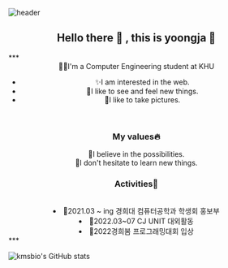 
![header](https://capsule-render.vercel.app/api?type=egg&color=gradient&height=300&section=header&text=yoongja&fontSize=90)
<h2 align="center"> Hello there 👋 , this is yoongja 👋 </h2>
***

<div align="center">
  👩‍💻I'm a Computer Engineering student at KHU
  <ul style="list-style-type:disc;">
    <li><center>✨I am interested in the web.</center></li>
    <li>🌊I like to see and feel new things.</li>
    <li>📸I like to take pictures.</li>
  </ul>
</div>
  <br>
<div align="center">
  <h3>My values🔥</h3>
  🌹I believe in the possibilities.
  <br>
  🌹I don't hesitate to learn new things.
  
  <br>
  <h3>Activities🌙</h3>
  <br>
  <li>🖤2021.03 ~ ing 경희대 컴퓨터공학과 학생회 홍보부</li>
  <li>💛2022.03~07 CJ UNIT 대외활동</li>
  <li>🤍2022경희봄 프로그래밍대회 입상</li>
</div>
***

![kmsbio's GitHub stats](https://github-readme-stats.vercel.app/api?username=yoongja)

